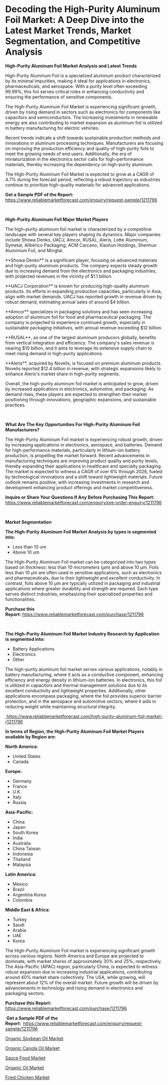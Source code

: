 <p><h1>Decoding the High-Purity Aluminum Foil Market: A Deep Dive into the Latest Market Trends, Market Segmentation, and Competitive Analysis</h1></p><p><strong>High-Purity Aluminum Foil Market Analysis and Latest Trends</strong></p>
<p><p>High-Purity Aluminum Foil is a specialized aluminum product characterized by its minimal impurities, making it ideal for applications in electronics, pharmaceuticals, and aerospace. With a purity level often exceeding 99.99%, this foil serves critical roles in enhancing conductivity and ensuring the performance of sensitive components.</p><p>The High-Purity Aluminum Foil Market is experiencing significant growth, driven by rising demand in sectors such as electronics for components like capacitors and semiconductors. The increasing investments in renewable energy are also contributing to market expansion as aluminum foil is utilized in battery manufacturing for electric vehicles.</p><p>Recent trends indicate a shift towards sustainable production methods and innovations in aluminum processing techniques. Manufacturers are focusing on improving the production efficiency and quality of high-purity foils to meet the growing needs of end users. Additionally, the era of miniaturization in the electronics sector calls for high-performance materials, thereby increasing the dependency on high-purity aluminum.</p><p>The High-Purity Aluminum Foil Market is expected to grow at a CAGR of 4.7% during the forecast period, reflecting a robust trajectory as industries continue to prioritize high-quality materials for advanced applications.</p></p>
<p><strong>Get a Sample PDF of the Report:&nbsp;</strong> <a href="https://www.reliablemarketforecast.com/enquiry/request-sample/1211796?utm_campaign=1130&utm_medium=2&utm_source=Github&utm_content=ia&utm_term=17122024&utm_id=high-purity-aluminum-foil">https://www.reliablemarketforecast.com/enquiry/request-sample/1211796</a></p>
<p>&nbsp;</p>
<p><strong>High-Purity Aluminum Foil Major Market Players</strong></p>
<p><p>The high-purity aluminum foil market is characterized by a competitive landscape with several key players shaping its dynamics. Major companies include Showa Denko, UACJ, Amcor, RUSAL, Aleris, Lotte Aluminium, Symetal, Alibérico Packaging, ACM Carcano, Xiashun Holdings, Shenhuo Aluminium Foil, and Mingtai.</p><p>**Showa Denko** is a significant player, focusing on advanced materials and high-purity aluminum products. The company expects steady growth due to increasing demand from the electronics and packaging industries, with projected revenues in the vicinity of $1.1 billion.</p><p>**UACJ Corporation** is known for producing high-quality aluminum products. Its efforts in expanding production capacities, particularly in Asia, align with market demands. UACJ has reported growth in revenue driven by robust demand, estimating annual sales of around $4 billion.</p><p>**Amcor** specializes in packaging solutions and has seen increasing adoption of aluminum foil for food and pharmaceutical packaging. The company is projected to experience continued growth, especially in sustainable packaging initiatives, with annual revenue exceeding $12 billion.</p><p>**RUSAL**, as one of the largest aluminum producers globally, benefits from vertical integration and efficiency. The company's sales revenue is nearing $10 billion, and it aims to leverage its extensive supply chain to meet rising demand in high-purity applications.</p><p>**Aleris**, acquired by Novelis, is focused on premium aluminum products. Novelis reported $12.4 billion in revenue, with strategic expansions likely to enhance Aleris's market share in high-purity segments.</p><p>Overall, the high-purity aluminum foil market is anticipated to grow, driven by increased applications in electronics, automotive, and packaging. As demand rises, these players are expected to strengthen their market positioning through innovations, geographic expansions, and sustainable practices.</p></p>
<p>&nbsp;</p>
<p><strong>What Are The Key Opportunities For High-Purity Aluminum Foil Manufacturers?</strong></p>
<p><p>The High-Purity Aluminum Foil market is experiencing robust growth, driven by increasing applications in electronics, aerospace, and batteries. Demand for high-performance materials, particularly in lithium-ion battery production, is propelling the market forward. Recent advancements in manufacturing techniques are improving product quality and purity levels, thereby expanding their applications in healthcare and specialty packaging. The market is expected to witness a CAGR of over 6% through 2028, fueled by technological innovations and a shift toward lightweight materials. Future outlook remains positive, with increasing investments in research and development enhancing product offerings and market competitiveness.</p></p>
<p><strong>Inquire or Share Your Questions If Any Before Purchasing This Report:</strong> <a href="https://www.reliablemarketforecast.com/enquiry/pre-order-enquiry/1211796?utm_campaign=1130&utm_medium=2&utm_source=Github&utm_content=ia&utm_term=17122024&utm_id=high-purity-aluminum-foil">https://www.reliablemarketforecast.com/enquiry/pre-order-enquiry/1211796</a></p>
<p>&nbsp;</p>
<p><strong>Market Segmentation</strong></p>
<p><strong>The High-Purity Aluminum Foil Market Analysis by types is segmented into:</strong></p>
<p><ul><li>Less than 10 um</li><li>Above 10 um</li></ul></p>
<p><p>The High-Purity Aluminum Foil market can be categorized into two types based on thickness: less than 10 micrometers (µm) and above 10 µm. Foils less than 10 µm are often used in sensitive applications, such as electronics and pharmaceuticals, due to their lightweight and excellent conductivity. In contrast, foils above 10 µm are typically utilized in packaging and industrial applications where greater durability and strength are required. Each type serves distinct industries, emphasizing their specialized properties and functionalities.</p></p>
<p><strong>Purchase this Report:&nbsp;</strong><a href="https://www.reliablemarketforecast.com/purchase/1211796?utm_campaign=1130&utm_medium=2&utm_source=Github&utm_content=ia&utm_term=17122024&utm_id=high-purity-aluminum-foil">https://www.reliablemarketforecast.com/purchase/1211796</a></p>
<p>&nbsp;</p>
<p><strong>The High-Purity Aluminum Foil Market Industry Research by Application is segmented into:</strong></p>
<p><ul><li>Battery Applications</li><li>Electronics</li><li>Other</li></ul></p>
<p><p>The high-purity aluminum foil market serves various applications, notably in battery manufacturing, where it acts as a conductive component, enhancing efficiency and energy density in lithium-ion batteries. In electronics, this foil is utilized in capacitors and thermal management solutions due to its excellent conductivity and lightweight properties. Additionally, other applications encompass packaging, where the foil provides superior barrier protection, and in the aerospace and automotive sectors, where it aids in reducing weight while maintaining structural integrity.</p></p>
<p><a href="https://www.reliablemarketforecast.com/high-purity-aluminum-foil-market-r1211796?utm_campaign=1130&utm_medium=2&utm_source=Github&utm_content=ia&utm_term=17122024&utm_id=high-purity-aluminum-foil">&nbsp;https://www.reliablemarketforecast.com/high-purity-aluminum-foil-market-r1211796</a></p>
<p><strong>In terms of Region, the High-Purity Aluminum Foil Market Players available by Region are:</strong></p>
<p>
    <p> <strong> North America: </strong>
        <ul>
            <li>United States</li>
            <li>Canada</li>
        </ul>
        </p> 
    <p> <strong> Europe: </strong>
        <ul>
            <li>Germany</li>
            <li>France</li>
            <li>U.K.</li>
            <li>Italy</li>
            <li>Russia</li>
        </ul>
        </p> 
    <p> <strong> Asia-Pacific: </strong>
        <ul>
            <li>China</li>
            <li>Japan</li>
            <li>South Korea</li>
            <li>India</li>
            <li>Australia</li>
            <li>China Taiwan</li>
            <li>Indonesia</li>
            <li>Thailand</li>
            <li>Malaysia</li>
        </ul>
        </p> 
    <p> <strong> Latin America: </strong>
        <ul>
            <li>Mexico</li>
            <li>Brazil</li>
            <li>Argentina Korea</li>
            <li>Colombia</li>
        </ul>
        </p> 
    <p> <strong> Middle East & Africa: </strong>
        <ul>
            <li>Turkey</li>
            <li>Saudi</li>
            <li>Arabia</li>
            <li>UAE</li>
            <li>Korea</li>
        </ul>
    </p>
    </p>
<p><p>The High-Purity Aluminum Foil market is experiencing significant growth across various regions. North America and Europe are projected to dominate, with market shares of approximately 30% and 25%, respectively. The Asia-Pacific (APAC) region, particularly China, is expected to witness robust expansion due to increasing industrial applications, contributing around 40% market share collectively. The USA, while growing, will represent about 12% of the overall market. Future growth will be driven by advancements in technology and rising demand in electronics and packaging sectors.</p></p>
<p><strong>Purchase this Report: </strong><a href="https://www.reliablemarketforecast.com/purchase/1211796?utm_campaign=1130&utm_medium=2&utm_source=Github&utm_content=ia&utm_term=17122024&utm_id=high-purity-aluminum-foil">https://www.reliablemarketforecast.com/purchase/1211796</a></p>
<p>&nbsp;<strong>Get a Sample PDF of the Report:&nbsp;&nbsp;</strong><a href="https://www.reliablemarketforecast.com/enquiry/request-sample/1211796?utm_campaign=1130&utm_medium=2&utm_source=Github&utm_content=ia&utm_term=17122024&utm_id=high-purity-aluminum-foil">https://www.reliablemarketforecast.com/enquiry/request-sample/1211796</a></p>
<p><strong></strong></p>
<p><p><a href="https://www.linkedin.com/pulse/organic-soybean-oil-market-trends-analysis-size-share-competitive-cwone?utm_campaign=1130&utm_medium=2&utm_source=Github&utm_content=ia&utm_term=17122024&utm_id=high-purity-aluminum-foil">Organic Soybean Oil Market</a></p><p><a href="https://www.linkedin.com/pulse/organic-canola-oil-market-size-grow-85-cagr-from-2024-aetue?utm_campaign=1130&utm_medium=2&utm_source=Github&utm_content=ia&utm_term=17122024&utm_id=high-purity-aluminum-foil">Organic Canola Oil Market</a></p><p><a href="https://www.linkedin.com/pulse/impact-change-trends-global-sauce-food-market-surpassed-projected-mtrfe?utm_campaign=1130&utm_medium=2&utm_source=Github&utm_content=ia&utm_term=17122024&utm_id=high-purity-aluminum-foil">Sauce Food Market</a></p><p><a href="https://www.linkedin.com/pulse/organic-oil-mosaic-piecing-together-global-market-dynamics-lloee?utm_campaign=1130&utm_medium=2&utm_source=Github&utm_content=ia&utm_term=17122024&utm_id=high-purity-aluminum-foil">Organic Oil Market</a></p><p><a href="https://www.linkedin.com/pulse/projected-cagr-64-fried-chicken-market-analysis-report-g0u4e?utm_campaign=1130&utm_medium=2&utm_source=Github&utm_content=ia&utm_term=17122024&utm_id=high-purity-aluminum-foil">Fried Chicken Market</a></p></p>